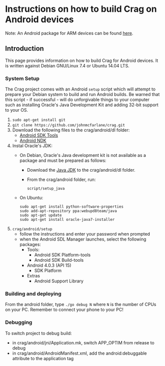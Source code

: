 # Instructions on how to build Crag on Android devices

Note: An Android package for ARM devices can be found [here](https://drive.google.com/file/d/0BzcKPEavdc2NdUlfNTdmeTUwLTQ/edit?usp=sharing).

## Introduction

This page provides information on how to build Crag for Android devices. It is written against Debian GNU/Linux 7.4 or Ubuntu 14.04 LTS.

### System Setup

The Crag project comes with an Android `setup` script which will attempt to prepare your Debian system to build and run Android builds. Be warned that this script - if successful - will do unforgivable things to your computer such as installing Oracle's Java Development Kit and adding 32-bit support to your OS.

1. `sudo apt-get install git`
2. `git clone https://github.com/johnmcfarlane/crag.git`
3. Download the following files to the crag/android/dl folder:
   * [Android SDK Tools](http://developer.android.com/sdk/index.html)
   * [Android NDK](http://developer.android.com/ndk/downloads/index.html)
4. Instal Oracle's JDK:
   * On Debian, Oracle's Java development kit is not available as a package and must be prepared as follows:
     * Download the [Java JDK](http://www.oracle.com/technetwork/java/javase/downloads/index.html) to the crag/android/dl folder.
     * From the crag/android folder, run:

       `script/setup_java`
   * On Ubuntu:

     ```
     sudo apt-get install python-software-properties
     sudo add-apt-repository ppa:webupd8team/java
     sudo apt-get update
     sudo apt-get install oracle-java7-installer
     ```
5. `crag/android/setup`
   * follow the instructions and enter your password when prompted
   * when the Android SDL Manager launches, select the following packages:
     * Tools:
       * Android SDK Platform-tools
       * Android SDK Build-tools
     * Android 4.0.3 (API 15)
       * SDK Platform
     * Extras
       * Android Support Library

### Building and deploying

From the android folder, type `./go debug N` where `N` is the number of CPUs on your PC. 
Remember to connect your phone to your PC!

### Debugging

To switch project to debug build:

* in crag/android/jni/Application.mk, switch APP_OPTIM from release to debug
* in crag/android/AndroidManifest.xml, add the android:debuggable attribute to the application tag
